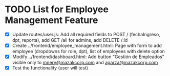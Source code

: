 # TODO List for Employee Management Feature

- [x] Update routes/user.js: Add all required fields to POST / (fechaIngreso, dpt, reporta), add GET /all for admins, add DELETE /:id
- [x] Create ../frontend/employee_management.html: Page with form to add employee (dropdowns for role, dpt), list of employees with delete option
- [x] Modify ../frontend/dashboard.html: Add button "Gestión de Empleados" visible only to mnery@mazakcorp.com and agarza@mazakcorp.com
- [x] Test the functionality (user will test)
